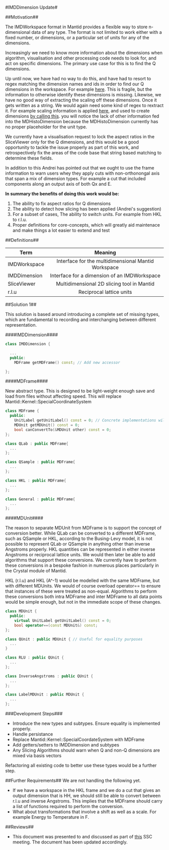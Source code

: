#IMDDimension Update#

##Motivation##

The IMDWorkspace format in Mantid provides a flexible way to store n-dimensional data of any type. The format is not limited to work either with a fixed number, or dimensions, or a particular set of units for any of the dimensions.

Increasingly we need to know more information about the dimensions when algorithm, visualisation and other processing code needs to look for, and act on specific dimensions. The primary use case for this is to find the Q dimensions.

Up until now, we have had no way to do this, and have had to resort to regex matching the dimension names and ids in order to find our Q dimensions in the workspace. For example [here](https://github.com/mantidproject/mantid/blob/master/Code/Mantid/Framework/API/src/PeakTransformHKL.cpp#L9:L18). This is fragile, but the information to otherwise identify these dimensions is missing. Likewise, we have no good way of extracting the scaling off these dimensions. Once it gets written as a string. We would again need some kind of regex to rextract it. For example scaling information is applied [here](https://github.com/mantidproject/mantid/blob/master/Code/Mantid/Framework/MDAlgorithms/src/MDWSTransform.cpp#L357:L390), and used to create dimensions [by calling this](https://github.com/mantidproject/mantid/blob/master/Code/Mantid/Framework/MDAlgorithms/src/MDEventWSWrapper.cpp#L25:L46). you will notice the lack of other information fed into the MDHistoDimension because the MDHistoDimension currently has no proper placeholder for the unit type.

We currently have a visualisation request to lock the aspect ratios in the SliceViewer only for the Q dimensions, and this would be a good opportunity to tackle the issue properly as part of this work, and retrospectively fix the areas of the code base that string based matching to determine these fields.

In addition to this Andrei has pointed out that we ought to use the frame information to warn users whey they apply cuts with non-orthonongal axis that span a mix of dimension types. For example a cut that included components along an output axis of both Qx and E.

**In summary the benefits of doing this work would be:**

1. The ability to fix aspect ratios for Q dimensions
1. The ability to detect how slicing has been applied (Andrei's suggestion)
1. For a subset of cases, The ability to switch units. For example from HKL to r.l.u.
1. Proper definitions for core-concepts, which will greatly aid maintenace and make things a lot easier to extend and test

##Definitions##

| Term        | Meaning          |
| ------------- |:-------------:|
| IMDWorkspace      | Interface for the multidimensional Mantid Workspace |
| IMDDimension      | Interface for a dimension of an IMDWorkspace |
| SliceViewer      | Multidimensional 2D slicing tool in Mantid |
| r.l.u       | Reciprocal lattice units |

##Solution 1##

This solution is based around introducing a complete set of missing types, which are fundamental to recording and interchanging between different representation.


####IMDDimension####

```cpp
class IMDDimension {

  ...
  public:
    MDFrame getMDFrame() const; // Add new accessor

};

```

####MDFrame####

New abstract type. This is designed to be light-weight enough save and load from files without affecting speed. This will replace Mantid::Kernel::SpecialCoordinateSystem

```cpp
class MDFrame {
  public:
    UnitLabel getUnitLabel() const = 0; // Concrete implementations will forward
    MDUnit getMDUnit() const = 0;
    bool canConvertTo(&MDUnit other) const = 0;
};

class QLab : public MDFrame{
  ...
};

class QSample : public MDFrame{
  ...
};

class HKL : public MDFrame{
  ...
};

class General : public MDFrame{
  ...
};


```

####MDUnit####

The reason to separate MDUnit from MDFrame is to support the concept of conversion better. While QLab can be converted to a different MDFrame, such as QSample or HKL, according to the Busing-Levy model, it is not possible to represent QLab or QSample in anything other than inverse Angstroms properly. HKL quantities can be represented in either inverse Angstroms or reciprocal lattice units. We would then later be able to add algorithms that support these conversions. We currently have to perform these conversions in a bespoke fashion in numerous places particularly in the Crystal module of Mantid.

HKL (r.l.u) and HKL (A^-1) would be modelled with the same MDFrame, but with different MDUnits. We would of course overload operator== to ensure that instances of these were treated as non-equal. Algorithms to perform these conversions both intra MDFrame and inter MDFrame to all data points would be simple enough, but not in the immediate scope of these changes.

```cpp
class MDUnit {
  public:
    virtual UnitLabel getUnitLabel() const = 0;
    bool operator==(const MDUnit&) const;
};

class QUnit : public MDUnit { // Useful for equality purposes
  ...
}

class RLU : public QUnit {
  ...
};

class InverseAngstroms : public QUnit {
  ...
};

class LabelMDUnit : public MDUnit {
  ...
};
```

###Development Steps###
* Introduce the new types and subtypes. Ensure equality is implemented properly.
* Handle persistance 
* Replace Mantid::Kernel::SpecialCoordateSystem with MDFrame
* Add getters/setters to IMDDimension and subtypes
* Any Slicing Algorithms should warn when Q and non-Q dimensions are mixed via basis vectors

Refactoring all existing code to better use these types would be a further step.

##Further Requirements##
We are not handling the following yet.

* If we have a workspace in the HKL frame and we do a cut that gives an output dimension that is HH, we should still be able to convert between r.l.u and inverse Angstroms. This implies that the MDFrame should carry a list of functions required to perform the conversion.
* What about transformations that involve a shift as well as a scale. For example Energy to Temperature in F.


##Reviews##
* This document was presented to and discussed as part of [this](https://github.com/mantidproject/documents/blob/master/Project-Management/TechnicalSteeringCommittee/meetings/2015/TSC-meeting-2015-04-21.md) SSC meeting. The document has been updated accordingly.


